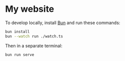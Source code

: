 # My website

To develop locally, install [Bun][] and run these commands:

```sh
bun install
bun --watch run ./watch.ts
```

Then in a separate terminal:

```sh
bun run serve
```

[bun]: https://bun.sh/
